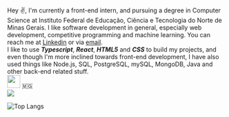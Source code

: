  Hey ✌️, I'm currently a front-end intern, and pursuing a degree in Computer Science at Instituto Federal de Educação, Ciência e Tecnologia do Norte de Minas Gerais.
I like software development in general, especially web development, competitive programming and machine learning.
You can reach me at [Linkedin](https://www.linkedin.com/in/joaogabrielferr) or via [email](mailto:joaogabrielferr@gmail.com).
<br/>
I like to use ***Typescript***, ***React***, ***HTML5*** and ***CSS*** to build my projects, and even though I'm more inclined towards front-end development, I have also used things like Node.js, SQL, PostgreSQL, mySQL, MongoDB, Java and other back-end related stuff.
<br/>
<img src="https://upload.wikimedia.org/wikipedia/commons/f/f4/Bandeira_de_Minas_Gerais.svg" width = "30" height = "30"> 🇲🇬
<br/>
<img src ="https://c.tenor.com/D55R-SuFKGgAAAAC/kids-goku-peace.gif">
<br/>

![Top Langs](https://github-readme-stats.vercel.app/api/top-langs/?username=joaogabrielferr&hide=jupyter%20notebook&show_icons=true&theme=radical&layout=compact)


[1]: https://joaogabrielferr.github.io
[2]: https://www.linkedin.com/in/joaogabrielferr
[3]: mailto:joaogabrielferr@gmail.com
